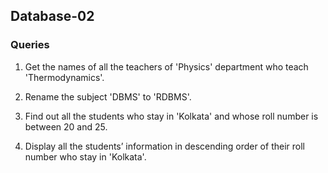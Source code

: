 ## Database-02

### Queries
 1. Get the names of all the teachers of 'Physics' department who teach 'Thermodynamics'.

 2. Rename the subject 'DBMS' to 'RDBMS'.

 3. Find out all the students who stay in 'Kolkata' and whose roll number is between 20 and 25.

 4. Display all the students’ information in descending order of their roll number who stay in 'Kolkata'.
